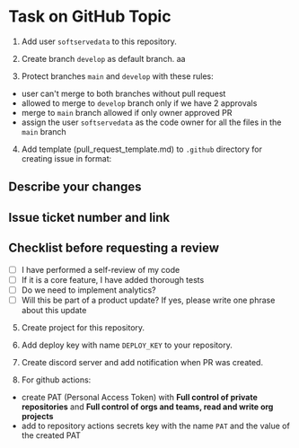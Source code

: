 # Task on GitHub Topic

1. Add user `softservedata` to this repository.

2. Create branch `develop` as default branch.
aa
3. Protect branches `main` and `develop` with these rules:
- user can't merge to both branches without pull request
- allowed to merge to `develop` branch only if we have 2 approvals
- merge to `main` branch allowed if only owner approved PR
- assign the user `softservedata` as the code owner for all the files in the `main` branch
4. Add template (pull_request_template.md) to `.github` directory for creating issue in format:

## Describe your changes

## Issue ticket number and link

## Checklist before requesting a review
- [ ] I have performed a self-review of my code
- [ ] If it is a core feature, I have added thorough tests
- [ ] Do we need to implement analytics?
- [ ] Will this be part of a product update? If yes, please write one phrase about this update

5. Create project for this repository.

6. Add deploy key with name `DEPLOY_KEY` to your repository.

7. Create discord server and add notification when PR was created.

8. For github actions: 
- create PAT (Personal Access Token) with **Full control of private repositories** and **Full control of orgs and teams, read and write org projects**
- add to repository actions secrets key with the name `PAT` and the value of the created PAT 
